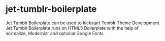 # jet-tumblr-boilerplate
Jet Tumblr Boilerplate can be used to kickstart Tumblr Theme Development. Jet Tumblr Boilerplate runs on HTML5 Boilerplate with the help of normalize, Modernizr and optional Google Fonts.
